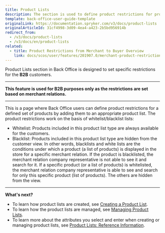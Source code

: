 ```yaml
---
title: Product Lists
description: The section is used to define product restrictions for product sets by adding them to an appropriate product list in the Back Office.
template: back-office-user-guide-template
originalLink: https://documentation.spryker.com/v3/docs/product-lists
originalArticleId: 31cf4998-3d09-4ea4-a423-2b5bd956914b
redirect_from:
  - /v3/docs/product-lists
  - /v3/docs/en/product-lists
related:
  - title: Product Restrictions from Merchant to Buyer Overview
    link: docs/scos/user/features/201907.0/merchant-product-restrictions-feature-overview.html
---
```


Product Lists section in Back Office is designed to set specific restrictions for the **B2B** customers. 
***
**This feature is used for B2B purposes only as the restrictions are set based on merchant relations.**
***
This is a page where Back Office users can define product restrictions for a defined set of products by adding them to an appropriate product list.
The product restrictions work on the basis of whitelist/blacklist lists:
* Whitelist: Products included in this product list type are always available for the customers.
* Blacklist: Products included in this product list type are hidden from the customer view.
In other words, blacklists and white lists are the conditions under which a product (a list of products) is displayed in the store for a specific merchant relation. If the product is blacklisted, the merchant relation company representative is not able to see it and search for it. 
If a specific product (or a list of products) is whitelisted, the merchant relation company representative is able to see and search for only this specific product (list of products). The others are hidden from the view.
***
**What's next?**

* To learn how product lists are created, see [Creating a Product List](/docs/scos/user/back-office-user-guides/{{page.version}}/catalog/product-lists/creating-product-lists.html).
* To learn how the product lists are managed, see [Managing Product Lists](/docs/scos/user/back-office-user-guides/{{page.version}}/catalog/product-lists/managing-product-lists.html).
* To learn more about the attributes you select and enter when creating or managing product lists, see [Product Lists: Reference Information](/docs/scos/user/back-office-user-guides/{{page.version}}/catalog/product-lists/references/product-lists-reference-information.html).
